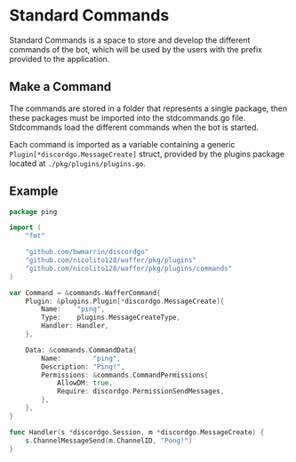 # Standard Commands
Standard Commands is a space to store and develop the different commands of the bot, which will be used by the users with the prefix provided to the application.

## Make a Command
The commands are stored in a folder that represents a single package, then these packages must be imported into the stdcommands.go file. Stdcommands load the different commands when the bot is started.

Each command is imported as a variable containing a generic `Plugin[*discordgo.MessageCreate]` struct, provided by the plugins package located at `./pkg/plugins/plugins.go`.

## Example
```go
package ping

import (
	"fmt"

	"github.com/bwmarrin/discordgo"
	"github.com/nicolito128/waffer/pkg/plugins"
	"github.com/nicolito128/waffer/pkg/plugins/commands"
)

var Command = &commands.WafferCommand{
	Plugin: &plugins.Plugin[*discordgo.MessageCreate]{
		Name:    "ping",
		Type:    plugins.MessageCreateType,
		Handler: Handler,
	},

	Data: &commands.CommandData{
		Name:        "ping",
		Description: "Ping!",
		Permissions: &commands.CommandPermissions{
			AllowDM: true,
			Require: discordgo.PermissionSendMessages,
		},
	},
}

func Handler(s *discordgo.Session, m *discordgo.MessageCreate) {
	s.ChannelMessageSend(m.ChannelID, "Pong!")
}

```